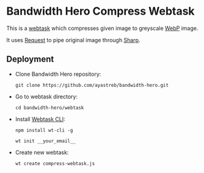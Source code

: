 # Bandwidth Hero Compress Webtask

This is a [webtask](https://webtask.io/) which compresses given image to
greyscale [WebP](https://developers.google.com/speed/webp/) image.

It uses [Request](https://github.com/request/request) to pipe original image
through [Sharp](https://github.com/lovell/sharp).

## Deployment

* Clone Bandwidth Hero repository:

  ```
  git clone https://github.com/ayastreb/bandwidth-hero.git
  ```

* Go to webtask directory:

  ```
  cd bandwidth-hero/webtask
  ```

* Install [Webtask CLI](https://webtask.io/cli):

  ```
  npm install wt-cli -g

  wt init __your_email__
  ```

* Create new webtask:

  ```
  wt create compress-webtask.js
  ```
